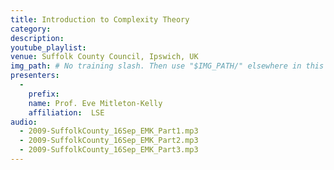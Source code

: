 ```yaml
---
title: Introduction to Complexity Theory
category: 
description: 
youtube_playlist: 
venue: Suffolk County Council, Ipswich, UK
img_path: # No training slash. Then use "$IMG_PATH/" elsewhere in this page.
presenters:
  - 
    prefix: 
    name: Prof. Eve Mitleton-Kelly
    affiliation:  LSE
audio:
  - 2009-SuffolkCounty_16Sep_EMK_Part1.mp3
  - 2009-SuffolkCounty_16Sep_EMK_Part2.mp3
  - 2009-SuffolkCounty_16Sep_EMK_Part3.mp3
---
```

